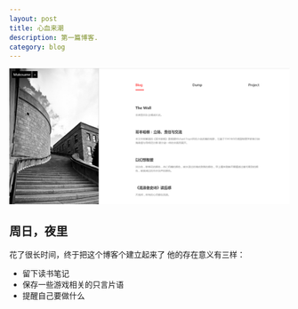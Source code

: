 ```yaml
---
layout: post
title: 心血来潮
description: 第一篇博客.
category: blog
---
```

 ![image](pics\new.png)

## 周日，夜里
花了很长时间，终于把这个博客个建立起来了
他的存在意义有三样：
* 留下读书笔记
* 保存一些游戏相关的只言片语
* 提醒自己要做什么



[Mukosame]:    http://mukosame.github.io  "Mukosame"





